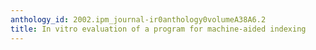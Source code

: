 ```yaml
---
anthology_id: 2002.ipm_journal-ir0anthology0volumeA38A6.2
title: In vitro evaluation of a program for machine-aided indexing
---
```

